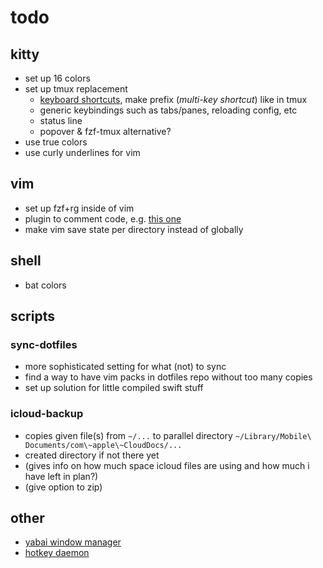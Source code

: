 # todo

## kitty

- set up 16 colors
- set up tmux replacement
  - [keyboard
    shortcuts](https://sw.kovidgoyal.net/kitty/conf/#keyboard-shortcuts), make
    prefix (*multi-key shortcut*) like in tmux
  - generic keybindings such as tabs/panes, reloading config, etc
  - status line
  - popover & fzf-tmux alternative?
- use true colors
- use curly underlines for vim

## vim

- set up fzf+rg inside of vim
- plugin to comment code, e.g. [this
  one](https://github.com/tomtom/tcomment_vim)
- make vim save state per directory instead of globally

## shell

- bat colors

## scripts

### sync-dotfiles

- more sophisticated setting for what (not) to sync
- find a way to have vim packs in dotfiles repo without too many copies
- set up solution for little compiled swift stuff

### icloud-backup

- copies given file(s) from `~/...` to parallel directory `~/Library/Mobile\
  Documents/com\~apple\~CloudDocs/...`
- created directory if not there yet
- (gives info on how much space icloud files are using and how much i have left
  in plan?)
- (give option to zip)

## other

- [yabai window manager](https://github.com/koekeishiya/yabai)
- [hotkey daemon](https://github.com/koekeishiya/skhd)

